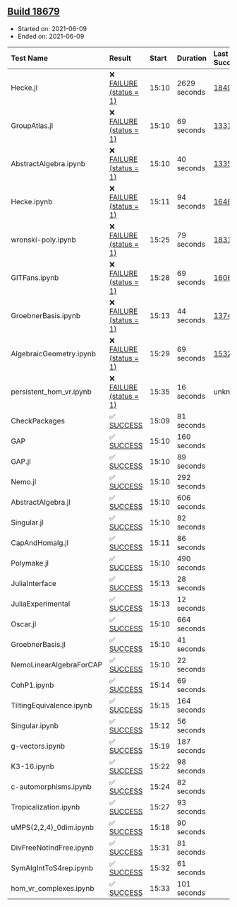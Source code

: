 ## [Build 18679](https://oscarci.mathematik.uni-kl.de/job/oscar/18679/)

* Started on: 2021-06-09
* Ended on: 2021-06-09

| Test Name    | Result | Start | Duration | Last Success | First Failure |
|:-------------|:-------|:------|:---------|:-------------|:--------------|
| Hecke.jl | ❌ [FAILURE (status = 1)](https://oscarci.mathematik.uni-kl.de/job/oscar/18679/artifact/logs/build-18679/Hecke.jl.log) | 15:10 | 2629 seconds | [18490](https://oscarci.mathematik.uni-kl.de/job/oscar/18490/) | [18491](https://oscarci.mathematik.uni-kl.de/job/oscar/18491/) |
| GroupAtlas.jl | ❌ [FAILURE (status = 1)](https://oscarci.mathematik.uni-kl.de/job/oscar/18679/artifact/logs/build-18679/GroupAtlas.jl.log) | 15:10 | 69 seconds | [13311](https://oscarci.mathematik.uni-kl.de/job/oscar/13311/) | [13312](https://oscarci.mathematik.uni-kl.de/job/oscar/13312/) |
| AbstractAlgebra.ipynb | ❌ [FAILURE (status = 1)](https://oscarci.mathematik.uni-kl.de/job/oscar/18679/artifact/logs/build-18679/AbstractAlgebra.ipynb.log) | 15:10 | 40 seconds | [13355](https://oscarci.mathematik.uni-kl.de/job/oscar/13355/) | [13356](https://oscarci.mathematik.uni-kl.de/job/oscar/13356/) |
| Hecke.ipynb | ❌ [FAILURE (status = 1)](https://oscarci.mathematik.uni-kl.de/job/oscar/18679/artifact/logs/build-18679/Hecke.ipynb.log) | 15:11 | 94 seconds | [16463](https://oscarci.mathematik.uni-kl.de/job/oscar/16463/) | [16464](https://oscarci.mathematik.uni-kl.de/job/oscar/16464/) |
| wronski-poly.ipynb | ❌ [FAILURE (status = 1)](https://oscarci.mathematik.uni-kl.de/job/oscar/18679/artifact/logs/build-18679/wronski-poly.ipynb.log) | 15:25 | 79 seconds | [18314](https://oscarci.mathematik.uni-kl.de/job/oscar/18314/) | [18315](https://oscarci.mathematik.uni-kl.de/job/oscar/18315/) |
| GITFans.ipynb | ❌ [FAILURE (status = 1)](https://oscarci.mathematik.uni-kl.de/job/oscar/18679/artifact/logs/build-18679/GITFans.ipynb.log) | 15:28 | 69 seconds | [16068](https://oscarci.mathematik.uni-kl.de/job/oscar/16068/) | [16069](https://oscarci.mathematik.uni-kl.de/job/oscar/16069/) |
| GroebnerBasis.ipynb | ❌ [FAILURE (status = 1)](https://oscarci.mathematik.uni-kl.de/job/oscar/18679/artifact/logs/build-18679/GroebnerBasis.ipynb.log) | 15:13 | 44 seconds | [13748](https://oscarci.mathematik.uni-kl.de/job/oscar/13748/) | [13749](https://oscarci.mathematik.uni-kl.de/job/oscar/13749/) |
| AlgebraicGeometry.ipynb | ❌ [FAILURE (status = 1)](https://oscarci.mathematik.uni-kl.de/job/oscar/18679/artifact/logs/build-18679/AlgebraicGeometry.ipynb.log) | 15:29 | 69 seconds | [15322](https://oscarci.mathematik.uni-kl.de/job/oscar/15322/) | [15323](https://oscarci.mathematik.uni-kl.de/job/oscar/15323/) |
| persistent_hom_vr.ipynb | ❌ [FAILURE (status = 1)](https://oscarci.mathematik.uni-kl.de/job/oscar/18679/artifact/logs/build-18679/persistent_hom_vr.ipynb.log) | 15:35 | 16 seconds | unknown | unknown |
| CheckPackages | ✅ [SUCCESS](https://oscarci.mathematik.uni-kl.de/job/oscar/18679/artifact/logs/build-18679/CheckPackages.log) | 15:09 | 81 seconds |  |  |
| GAP | ✅ [SUCCESS](https://oscarci.mathematik.uni-kl.de/job/oscar/18679/artifact/logs/build-18679/GAP.log) | 15:10 | 160 seconds |  |  |
| GAP.jl | ✅ [SUCCESS](https://oscarci.mathematik.uni-kl.de/job/oscar/18679/artifact/logs/build-18679/GAP.jl.log) | 15:10 | 89 seconds |  |  |
| Nemo.jl | ✅ [SUCCESS](https://oscarci.mathematik.uni-kl.de/job/oscar/18679/artifact/logs/build-18679/Nemo.jl.log) | 15:10 | 292 seconds |  |  |
| AbstractAlgebra.jl | ✅ [SUCCESS](https://oscarci.mathematik.uni-kl.de/job/oscar/18679/artifact/logs/build-18679/AbstractAlgebra.jl.log) | 15:10 | 606 seconds |  |  |
| Singular.jl | ✅ [SUCCESS](https://oscarci.mathematik.uni-kl.de/job/oscar/18679/artifact/logs/build-18679/Singular.jl.log) | 15:10 | 82 seconds |  |  |
| CapAndHomalg.jl | ✅ [SUCCESS](https://oscarci.mathematik.uni-kl.de/job/oscar/18679/artifact/logs/build-18679/CapAndHomalg.jl.log) | 15:11 | 86 seconds |  |  |
| Polymake.jl | ✅ [SUCCESS](https://oscarci.mathematik.uni-kl.de/job/oscar/18679/artifact/logs/build-18679/Polymake.jl.log) | 15:10 | 490 seconds |  |  |
| JuliaInterface | ✅ [SUCCESS](https://oscarci.mathematik.uni-kl.de/job/oscar/18679/artifact/logs/build-18679/JuliaInterface.log) | 15:13 | 28 seconds |  |  |
| JuliaExperimental | ✅ [SUCCESS](https://oscarci.mathematik.uni-kl.de/job/oscar/18679/artifact/logs/build-18679/JuliaExperimental.log) | 15:13 | 12 seconds |  |  |
| Oscar.jl | ✅ [SUCCESS](https://oscarci.mathematik.uni-kl.de/job/oscar/18679/artifact/logs/build-18679/Oscar.jl.log) | 15:10 | 664 seconds |  |  |
| GroebnerBasis.jl | ✅ [SUCCESS](https://oscarci.mathematik.uni-kl.de/job/oscar/18679/artifact/logs/build-18679/GroebnerBasis.jl.log) | 15:10 | 41 seconds |  |  |
| NemoLinearAlgebraForCAP | ✅ [SUCCESS](https://oscarci.mathematik.uni-kl.de/job/oscar/18679/artifact/logs/build-18679/NemoLinearAlgebraForCAP.log) | 15:10 | 22 seconds |  |  |
| CohP1.ipynb | ✅ [SUCCESS](https://oscarci.mathematik.uni-kl.de/job/oscar/18679/artifact/logs/build-18679/CohP1.ipynb.log) | 15:14 | 69 seconds |  |  |
| TiltingEquivalence.ipynb | ✅ [SUCCESS](https://oscarci.mathematik.uni-kl.de/job/oscar/18679/artifact/logs/build-18679/TiltingEquivalence.ipynb.log) | 15:15 | 164 seconds |  |  |
| Singular.ipynb | ✅ [SUCCESS](https://oscarci.mathematik.uni-kl.de/job/oscar/18679/artifact/logs/build-18679/Singular.ipynb.log) | 15:12 | 56 seconds |  |  |
| g-vectors.ipynb | ✅ [SUCCESS](https://oscarci.mathematik.uni-kl.de/job/oscar/18679/artifact/logs/build-18679/g-vectors.ipynb.log) | 15:19 | 187 seconds |  |  |
| K3-16.ipynb | ✅ [SUCCESS](https://oscarci.mathematik.uni-kl.de/job/oscar/18679/artifact/logs/build-18679/K3-16.ipynb.log) | 15:22 | 98 seconds |  |  |
| c-automorphisms.ipynb | ✅ [SUCCESS](https://oscarci.mathematik.uni-kl.de/job/oscar/18679/artifact/logs/build-18679/c-automorphisms.ipynb.log) | 15:24 | 82 seconds |  |  |
| Tropicalization.ipynb | ✅ [SUCCESS](https://oscarci.mathematik.uni-kl.de/job/oscar/18679/artifact/logs/build-18679/Tropicalization.ipynb.log) | 15:27 | 93 seconds |  |  |
| uMPS(2,2,4)_0dim.ipynb | ✅ [SUCCESS](https://oscarci.mathematik.uni-kl.de/job/oscar/18679/artifact/logs/build-18679/uMPS-2-2-4-_0dim.ipynb.log) | 15:18 | 90 seconds |  |  |
| DivFreeNotIndFree.ipynb | ✅ [SUCCESS](https://oscarci.mathematik.uni-kl.de/job/oscar/18679/artifact/logs/build-18679/DivFreeNotIndFree.ipynb.log) | 15:31 | 81 seconds |  |  |
| SymAlgIntToS4rep.ipynb | ✅ [SUCCESS](https://oscarci.mathematik.uni-kl.de/job/oscar/18679/artifact/logs/build-18679/SymAlgIntToS4rep.ipynb.log) | 15:32 | 61 seconds |  |  |
| hom_vr_complexes.ipynb | ✅ [SUCCESS](https://oscarci.mathematik.uni-kl.de/job/oscar/18679/artifact/logs/build-18679/hom_vr_complexes.ipynb.log) | 15:33 | 101 seconds |  |  |
